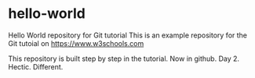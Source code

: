 # hello-world
Hello World repository for Git tutorial
This is an example repository for the Git tutoial on https://www.w3schools.com

This repository is built step by step in the tutorial.
Now in github.
Day 2.
Hectic.
Different.

